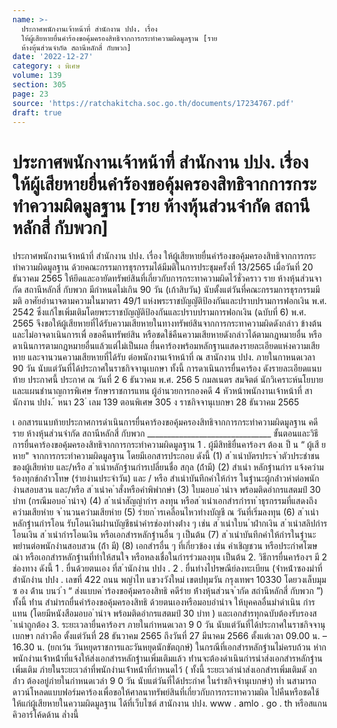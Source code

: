 ```yaml
---
name: >-
  ประกาศพนักงานเจ้าหน้าที่ สำนักงาน ปปง. เรื่อง
  ให้ผู้เสียหายยื่นคำร้องขอคุ้มครองสิทธิจากการกระทำความผิดมูลฐาน [ราย
  ห้างหุ้นส่วนจำกัด สถานีหลักสี่ กับพวก]
date: '2022-12-27'
category: ง พิเศษ
volume: 139
section: 305
page: 23
source: 'https://ratchakitcha.soc.go.th/documents/17234767.pdf'
draft: true
---
```


# ประกาศพนักงานเจ้าหน้าที่ สำนักงาน ปปง. เรื่อง ให้ผู้เสียหายยื่นคำร้องขอคุ้มครองสิทธิจากการกระทำความผิดมูลฐาน [ราย ห้างหุ้นส่วนจำกัด สถานีหลักสี่ กับพวก]

ประกาศพนักงานเจ้าหน้าที่ สำนักงาน ปปง. เรื่อง ให้ผู้เสียหายยื่นคำร้องขอคุ้มครองสิทธิจากการกระทำความผิดมูลฐาน ด้วยคณะกรรมการธุรกรรมได้มีมติในการประชุมครั้งที่ 13/2565 เมื่อวันที่ 20 ธันวาคม 2565 ให้ยึดและอายัดทรัพย์สินที่เกี่ยวกับการกระทาความผิดไว้ชั่วคราว ราย ห้างหุ้นส่วนจากัด สถานีหลักสี่ กับพวก มีกำหนดไม่เกิน 90 วัน (เก้าสิบวัน) นับตั้งแต่วันที่คณะกรรมการธุรกรรมมีมติ อาศัยอำนาจตามความในมาตรา 49/1 แห่งพระราชบัญญัติป้องกันและปราบปรามการฟอกเงิน พ.ศ. 2542 ซึ่งแก้ไขเพิ่มเติมโดยพระราชบัญญัติป้องกันและปราบปรามการฟอกเงิน (ฉบับที่ 6) พ.ศ. 2565 จึงขอให้ผู้เสียหายที่ได้รับความเสียหายในทางทรัพย์สินจากการกระทาความผิดดังกล่าว ข้างต้นและไม่อาจดาเนินการเพื่ อขอคืนทรัพย์สิน หรือชดใช้คืนความเสียหายดังกล่าวได้ตามกฎหมายอื่น หรือดาเนินการตามกฎหมายอื่นแล้วแต่ไม่เป็นผล ยื่นคาร้องพร้อมหลักฐานแสดงรายละเอียดแห่งความเสียหาย และจานวนความเสียหายที่ได้รับ ต่อพนักงานเจ้าหน้าที่ ณ สานักงาน ปปง. ภายในกาหนดเวลา 90 วัน นับแต่วันที่ได้ประกาศในราชกิจจานุเบกษา ทั้งนี้ การดาเนินการยื่นคาร้อง ดังรายละเอียดแนบท้าย ประกาศนี้ ประกาศ ณ วันที่ 2 6 ธันวาคม พ.ศ. 256 5 กมลเนตร สมจิตต์ นักวิเคราะห์นโยบายและแผนชำนาญการพิเศษ รักษาราชการแทน ผู้อำนวยการกองคดี 4 หัวหน้าพนักงานเจ้าหน้าที่ สานักงาน ปปง. ้ หนา 23 ่ เลม 139 ตอนพิเศษ 305 ง ราชกิจจานุเบกษา 28 ธันวาคม 2565

เ อกสารแนบท้ายประกาศการดำเนินการยื่นคาร้องขอคุ้มครองสิทธิจากการกระทำความผิดมูลฐาน คดีราย ห้างหุ้นส่วนจำกัด สถานีหลักสี่ กับพวก _______________________________ ขั้นตอนและวิธีการยื่นคาร้องขอคุ้มครองสิทธิจากการกระทำความผิดมูลฐาน 1 . ผู้มีสิทธิยื่นคาร้องฯ ต้องเ ป็ น “ ผู้เสี ย หาย" จากการกระทำความผิดมูลฐาน โดยมีเอกสารประกอบ ดังนี้ (1) ส ําเนําบัตรประจ ําตัวประชําชนของผู้เสียหําย และ/หรือ ส ําเนําหลักฐํานกํารเปลี่ยนชื่อ สกุล (ถ้ํามี) (2) สําเนํา หลักฐํานกําร แจ้งควําม ร้องทุกข์กล่ําวโทษ (รํายงํานประจําวัน) และ / หรือ สําเนําบันทึกคําให้กําร ในฐํานะผู้กล่ําวหําต่อพนักงํานสอบสวน และ/หรือ ส ําเนําค ําสั่งหรือคําพิพํากษํา (3) ใบมอบอ ํานําจ พร้อมติดอํากรแสตมป์ 30 บําท (กรณีมอบอ ํานําจ) (4) ส ําเนําสัญญํากําร ลงทุน หรือส ําเนําเอกสํารกํารท ําธุรกรรมที่แสดงถึงควํามเสียหําย จ ํานวนควํามเสียหําย (5) รํายก ํารเคลื่อนไหวทํางบัญชี ณ วันที่เริ่มลงทุน (6) ส ําเนํา หลักฐํานกํารโอน รับโอนเงินผ่ํานบัญชีธนําคํารช่องทํางต่ําง ๆ เช่น ส ําเนําใบน ําฝํากเงิน ส ําเนําสลิปกํารโอนเงิน ส ําเนํากํารโอนเงิน หรือเอกสํารหลักฐํานอื่น ๆ เป็นต้น (7) ส ําเนําบันทึกคําให้กํารในฐํานะพยํานต่อพนักงํานสอบสวน (ถ้ํา มี) (8) เอกสํารอื่น ๆ ที่เกี่ยวข้อง เช่น คําเชิญชวน หรือประกําศโฆษณํา หรือเอกสํารหลักฐํานที่ทําให้สนใจ หรือหลงเชื่อในกํารร่วมลงทุน เป็นต้น 2. วิธีการยื่นคาร้องฯ มี 2 ช่องทาง ดังนี้ 1 . ยื่นด้วยตนเอง ที่ส ํานักงําน ปปง . 2 . ยื่นทํางไปรษณีย์ลงทะเบียน (จ่ําหน้ําซองมําที่ สํานักงําน ปปง . เลขที่ 422 ถนน พญําไท แขวงวังใหม่ เขตปทุมวัน กรุงเทพฯ 10330 โดยวงเล็บมุม ซ อง ด้ําน บนว่ ํา “ ส่งแบบค ําร้องขอคุ้มครองสิทธิ คดีรําย ห้ํางหุ้นส่วนจ ํากัด สถํานีหลักสี่ กับพวก ”) ทั้งนี้ ท่ําน สํามํารถยื่นคําร้องขอคุ้มครองสิทธิ ด้วยตนเองหรือมอบอํานําจ ให้บุคคลอื่นมําดําเนิน กําร แทน (โดยมีหนังสือมอบอ ํานําจ พร้อมติดอํากรแสตมป์ 30 บําท ) และเอกสํารทุกฉบับต้องรับรองส ําเนําถูกต้อง 3. ระยะเวลายื่นคาร้องฯ ภายในกำหนดเวลา 9 0 วัน นับแต่วันที่ได้ประกาศในราชกิจจานุเบกษา กล่าวคือ ตั้งแต่วันที่ 28 ธันวาคม 2565 ถึงวันที่ 27 มีนาคม 2566 ตั้งแต่เวลา 09.00 น. – 16.30 น. (ยกเว้น วันหยุดราชการและวันหยุดนักขัตฤกษ์) ในกรณีที่เอกสํารหลักฐํานไม่ครบถ้วน หํากพนักงํานเจ้ําหน้ําที่แจ้งให้ส่งเอกสํารหลักฐํานเพิ่มเติมแล้ว ท่ํานจะต้องดําเนินกํารนําส่งเอกสํารหลักฐํานเพิ่มเติม ภํายในระยะเวลําที่พนักงํานเจ้ําหน้ําที่กําหนดไว้ ( ทั้งนี้ ระยะเวลํานําส่งเอกสํารเพิ่มเติมดั งกล่ําว ต้องอยู่ภํายในกําหนดเวลํา 9 0 วัน นับแต่วันที่ได้ประกําศ ในรําชกิจจํานุเบกษํา) ท่ำ นสามารถดาวน์โหลดแบบฟอร์มคาร้องเพื่อขอให้ศาลนาทรัพย์สินที่เกี่ยวกับการกระทาความผิด ไปคืนหรือชดใช้ให้แก่ผู้เสียหายในความผิดมูลฐาน ได้ที่เว็บไซต์ สานักงาน ปปง. www . amlo . go . th หรือสแกนคิวอาร์โค้ดด้าน ล่ำงนี้
